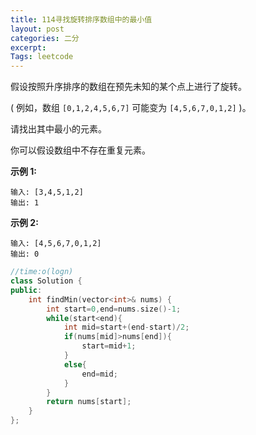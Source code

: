 ```yaml
---
title: 114寻找旋转排序数组中的最小值
layout: post
categories: 二分
excerpt: 
Tags: leetcode
---
```


假设按照升序排序的数组在预先未知的某个点上进行了旋转。

( 例如，数组 `[0,1,2,4,5,6,7]` 可能变为 `[4,5,6,7,0,1,2]` )。

请找出其中最小的元素。

你可以假设数组中不存在重复元素。

**示例 1:**

```
输入: [3,4,5,1,2]
输出: 1
```

**示例 2:**

```
输入: [4,5,6,7,0,1,2]
输出: 0
```

```c++
//time:o(logn)
class Solution {
public:
    int findMin(vector<int>& nums) {
        int start=0,end=nums.size()-1;
        while(start<end){
            int mid=start+(end-start)/2;
            if(nums[mid]>nums[end]){
                start=mid+1;
            }
            else{
                end=mid;
            }
        }
        return nums[start];
    }
};
```

